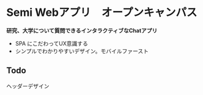 # Semi Webアプリ　オープンキャンパス

**研究、大学について質問できるインタラクティブなChatアプリ**

- SPA にこだわってUX意識する
- シンプルでわかりやすいデザイン。モバイルファースト

## Todo

ヘッダーデザイン